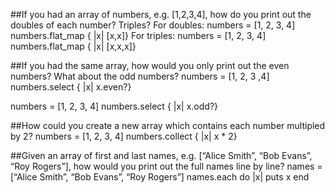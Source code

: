 ##If you had an array of numbers, e.g. [1,2,3,4], how do you print out the doubles of each number? Triples?
For doubles:
  numbers = [1, 2, 3, 4]
  numbers.flat_map { |x| [x,x]}
For triples:
  numbers = [1, 2, 3, 4]
  numbers.flat_map { |x| [x,x,x]}

##If you had the same array, how would you only print out the even numbers? What about the odd numbers?
numbers = [1, 2, 3 ,4]
numbers.select { |x| x.even?}

numbers = [1, 2, 3, 4]
numbers.select { |x| x.odd?}

##How could you create a new array which contains each number multipled by 2?
numbers = [1, 2, 3, 4]
numbers.collect { |x| x * 2}

##Given an array of first and last names, e.g. [“Alice Smith”, “Bob Evans”, “Roy Rogers”], how would you print out the full names line by line?
names = [“Alice Smith”, “Bob Evans”, “Roy Rogers”]
names.each do |x|
puts x
end
